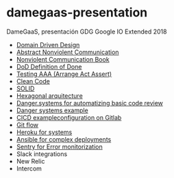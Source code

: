 # damegaas-presentation
DameGaaS, presentación GDG Google IO Extended 2018

* [Domain Driven Design](https://www.amazon.es/Domain-Driven-Design-Tackling-Complexity-Software/dp/0321125215/ref=sr_1_1?ie=UTF8&qid=1526539223&sr=8-1&keywords=domain+driven+design)
* [Abstract Nonviolent Communication](https://gist.github.com/joejag/4541677)
* [Nonviolent Communication Book](https://puddledancer.bookstore.ipgbook.com/nonviolent-communication--a-language-of-life--3rd-edition-products-9781892005281.php)
* [DoD Definition of Done](https://www.scrumalliance.org/community/articles/2008/september/what-is-definition-of-done-(dod))
* [Testing AAA (Arrange Act Assert)](librosweb.es/libro/tdd/capitulo_5/las_tres_partes_del_test_aaa.html)
* [Clean Code](https://www.amazon.es/Clean-Code-Handbook-Software-Craftsmanship/dp/0132350882)
* [SOLID](https://www.genbetadev.com/paradigmas-de-programacion/solid-cinco-principios-basicos-de-diseno-de-clases)
* [Hexagonal arquitecture](fideloper.com/hexagonal-architecture)
* [Danger.systems for automatizing basic code review](danger.systems/)
* [Danger systems example](https://gist.github.com/javaguirre/aee86bbb61be32fb07a9e3bb62f4e74a)
* [CICD exampleconfiguration on Gitlab](https://gist.github.com/javaguirre/74eee425aeafce184cc29f1a2d2dd031)
* [Git flow](aprendegit.com/que-es-git-flow/)
* [Heroku for systems](https://heroku.com)
* [Ansible for complex deployments](https://ansible.com)
* [Sentry for Error monitorization](https://sentry.io)
* Slack integrations
* New Relic
* Intercom

